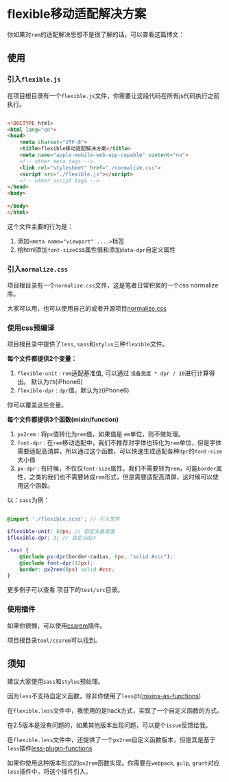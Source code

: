 # flexible移动适配解决方案

你如果对`rem`的适配解决思想不是很了解的话，可以查看这篇博文：[]()

## 使用

### 引入`flexible.js`

在项目根目录有一个`flexible.js`文件，你需要让这段代码在所有js代码执行之前执行。

```html

<!DOCTYPE html>
<html lang="en">
<head>
	<meta charset="UTF-8">
	<title>flexible移动适配解决方案</title>
	<meta name="apple-mobile-web-app-capable" content="no">
	<!-- other meta tags -->
	<link rel="stylesheet" href="./normalize.css">
	<script src="./flexible.js"></script>
	<!-- other script tags -->
</head>
<body>
	
</body>
</html>

```

这个文件主要的行为是：
1. 添加`<meta name="viewport" ....>`标签
2. 给html添加`font-size`css属性值和添加`data-dpr`自定义属性

### 引入`normalize.css`

项目根目录有一个`normalize.css`文件，这是笔者日常积累的一个css normalize库。

大家可以用，也可以使用自己的或者开源项目[normalize.css](https://github.com/necolas/normalize.css)


### 使用css预编译

项目根目录中提供了`less`, `sass`和`stylus`三种`flexible`文件。

**每个文件都提供2个变量：**

1. `flexible-unit` : `rem`适配基准值, 可以通过 `设备宽度 * dpr / 10`进行计算得出。 默认为`75`(iPhone6)
2. `flexible-dpr` : `dpr`值，默认为`2`(iPhone6)

你可以覆盖这些变量。

**每个文件都提供3个函数(mixin/function)**

1. `px2rem` : 将`px`值转化为`rem`值，如果值是 `em`单位，则不做处理。
2. `font-dpr` : 在`rem`移动适配中，我们不推荐对字体也转化为`rem`单位，但是字体需要适配高清屏，所以通过这个函数，可以快速生成适配各种`dpr`的`font-size`大小值
3. `px-dpr` : 有时候，不仅仅`font-size`属性，我们不需要转为`rem`，可能`border`属性，之类的我们也不需要转成`rem`形式，但是需要适配高清屏，这时候可以使用这个函数。

以：`sass`为例：

```scss

@import './flexible.scss'; // 引入文件

$flexible-unit: 80px; // 自定义基准值
$flexible-dpr: 3; // 自定义dpr

.test {
	@include px-dpr(border-radius, 6px, "solid #ccc");
	@include font-dpr(12px);
	border: px2rem(8px) solid #ccc;
}

```

更多例子可以查看 项目下的`test/src`目录。


### 使用插件

如果你很懒，可以使用[cssrem](https://github.com/flashlizi/cssrem)插件。

项目根目录`tool/cssrem`可以找到。


## 须知

建议大家使用`sass`和`stylus`预处理。

因为`less`不支持自定义函数，除非你使用了`less@3`([mixins-as-functions](https://github.com/less/less-meta/blob/master/proposal/mixins-as-functions.md))

在`flexible.less`文件中，我使用的是hack方式，实现了一个自定义函数的方式。

在2.5版本是没有问题的，如果其他版本出现问题，可以提个`issue`反馈给我。

在`flexible.less`文件中，还提供了一个`px2rem`自定义函数版本，但是其是基于`less`插件[less-plugin-functions](https://github.com/seven-phases-max/less-plugin-functions)

如果你使用这种版本形式的`px2rem`函数实现。你需要在`webpack`, `gulp`, `grunt`对应`less`插件中，将这个插件引入。
